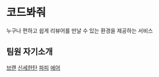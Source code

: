 # 코드봐줘

누구나 편하고 쉽게 리뷰어를 만날 수 있는 환경을 제공하는 서비스

## 팀원 자기소개
[브랜](./bran.md)
[신세한탄](./shinsehantan.md)
[파피](fafi.md)
[에어](./air.md)
